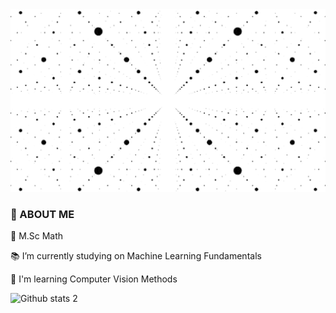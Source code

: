 <img src="https://raw.githubusercontent.com/denizguneey/denizguneey/main/1_kCuNL07RRQvPWiiaTpWARg.gif" width="auto">

### 📜 ABOUT ME 

📌 M.Sc Math 

📚 I’m currently studying on Machine Learning Fundamentals

🌿 I'm learning Computer Vision Methods


![Github stats 2](https://github-readme-stats.vercel.app/api?username=denizguneey&show_icons=true&theme=radical)
